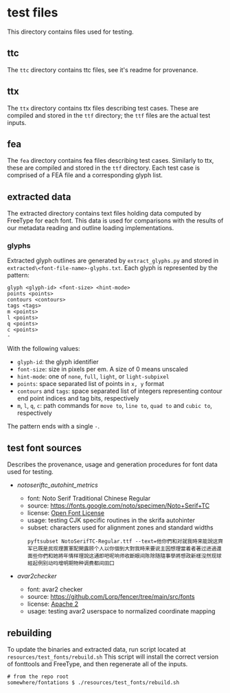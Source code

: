 # test files

This directory contains files used for testing.

## ttc

The `ttc` directory contains ttc files, see it's readme for provenance.

## ttx

The `ttx` directory contains ttx files describing test cases. These are compiled
and stored in the `ttf` directory; the `ttf` files are the actual test inputs.

## fea

The `fea` directory contains fea files describing test cases. Similarly to ttx,
these are compiled and stored in the `ttf` directory. Each test case is
comprised of a FEA file and a corresponding glyph list.

## extracted data
The extracted directory contains text files holding data computed by FreeType
for each font. This data is used for comparisons with the results of our 
metadata reading and outline loading implementations.

### glyphs
Extracted glyph outlines are generated by `extract_glyphs.py` and stored in 
`extracted\<font-file-name>-glyphs.txt`. Each glyph is represented by the pattern:

```
glyph <glyph-id> <font-size> <hint-mode>
points <points>
contours <contours>
tags <tags>
m <points>
l <points>
q <points>
c <points>
-
```

With the following values:
* `glyph-id`: the glyph identifier
* `font-size`: size in pixels per em. A size of 0 means unscaled
* `hint-mode`: one of `none`, `full`, `light`, or `light-subpixel`
* `points`: space separated list of points in `x, y` format
* `contours` and `tags`: space separated list of integers representing contour end point 
    indices and tag bits, respectively
* `m`, `l`, `q`, `c`: path commands for `move to`, `line to`, `quad to` and `cubic to`, 
    respectively

The pattern ends with a single `-`.

## test font sources
Describes the provenance, usage and generation procedures for font data used for testing.

* _notoseriftc_autohint_metrics_
  * font: Noto Serif Traditional Chinese Regular
  * source: https://fonts.google.com/noto/specimen/Noto+Serif+TC
  * license: [Open Font License][OFL]
  * usage: testing CJK specific routines in the skrifa autohinter
  * subset: characters used for alignment zones and standard widths
    ```shell
    pyftsubset NotoSerifTC-Regular.ttf --text=他你們和对就我時来能說这齊军已既是民现理置軍配開露顾个人以你個到大對我時来要说主因想理當着者著过进過還面些你們和她將年情样理說这通即吧呢响师收斷眼间陈除随隨事學將想政新樣沒然现球經起例别动吗增明期物种调费都间田囗
    ```

* _avar2checker_
  * font: avar2 checker
  * source: https://github.com/Lorp/fencer/tree/main/src/fonts
  * license: [Apache 2][Apache2]
  * usage: testing avar2 userspace to normalized coordinate mapping

## rebuilding
To update the binaries and extracted data, run script located at `resources/test_fonts/rebuild.sh`
This script will install the correct version of fonttools and FreeType, and then regenerate
all of the inputs.

```shell
# from the repo root
somewhere/fontations $ ./resources/test_fonts/rebuild.sh
```

[OFL]: https://scripts.sil.org/cms/scripts/page.php?site_id=nrsi&id=OFL
[Apache2]: https://www.apache.org/licenses/LICENSE-2.0